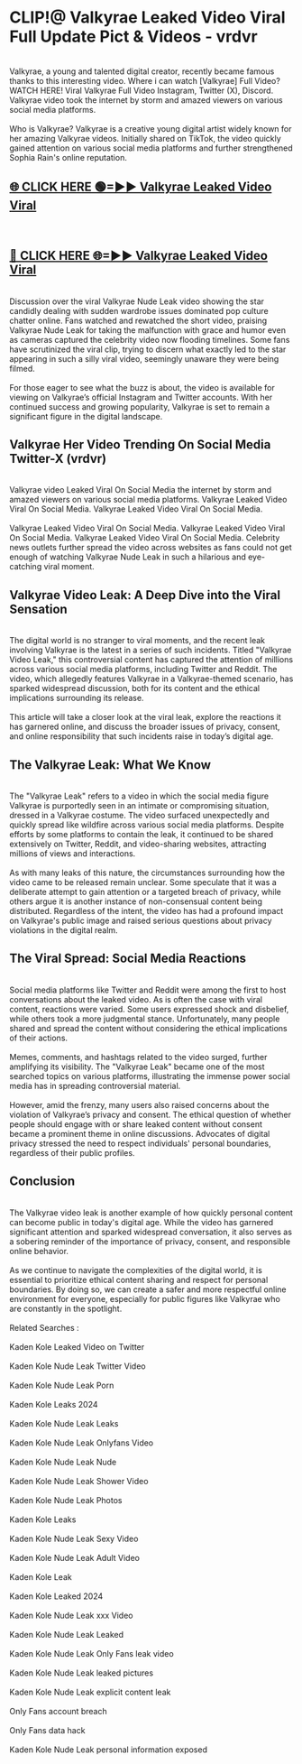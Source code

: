 # CLIP!@ Valkyrae Leaked Video Viral Full Update Pict & Videos - vrdvr
<br>
Valkyrae, a young and talented digital creator, recently became famous thanks to this interesting video. Where i can watch [Valkyrae] Full Video? WATCH HERE! Viral Valkyrae Full Video Instagram, Twitter (X), Discord. Valkyrae video took the internet by storm and amazed viewers on various social media platforms.
<br><br>
Who is Valkyrae? Valkyrae is a creative young digital artist widely known for her amazing Valkyrae videos. Initially shared on TikTok, the video quickly gained attention on various social media platforms and further strengthened Sophia Rain's online reputation.
<br>
<h2><a href="https://bestclip.site?title=Valkyrae">🌐 CLICK HERE 🟢=►► Valkyrae Leaked Video Viral</a></h2>
<br>
<h2><a href="https://bestclip.site?title=Valkyrae">🔴 CLICK HERE 🌐=►► Valkyrae Leaked Video Viral</a></h2>
<br>
Discussion over the viral Valkyrae Nude Leak video showing the star candidly dealing with sudden wardrobe issues dominated pop culture chatter online. Fans watched and rewatched the short video, praising Valkyrae Nude Leak for taking the malfunction with grace and humor even as cameras captured the celebrity video now flooding timelines. Some fans have scrutinized the viral clip, trying to discern what exactly led to the star appearing in such a silly viral video, seemingly unaware they were being filmed.
<br><br>
For those eager to see what the buzz is about, the video is available for viewing on Valkyrae’s official Instagram and Twitter accounts. With her continued success and growing popularity, Valkyrae is set to remain a significant figure in the digital landscape.
<br>
<h2>Valkyrae Her Video Trending On Social Media Twitter-X (vrdvr)</h2>
<br>
Valkyrae video Leaked Viral On Social Media the internet by storm and amazed viewers on various social media platforms. Valkyrae Leaked Video Viral On Social Media. Valkyrae Leaked Video Viral On Social Media.
<br><br>
Valkyrae Leaked Video Viral On Social Media. Valkyrae Leaked Video Viral On Social Media. Valkyrae Leaked Video Viral On Social Media. Celebrity news outlets further spread the video across websites as fans could not get enough of watching Valkyrae Nude Leak in such a hilarious and eye-catching viral moment.
<br>
<h2>Valkyrae Video Leak: A Deep Dive into the Viral Sensation</h2>
<br>
The digital world is no stranger to viral moments, and the recent leak involving Valkyrae is the latest in a series of such incidents. Titled "Valkyrae Video Leak," this controversial content has captured the attention of millions across various social media platforms, including Twitter and Reddit. The video, which allegedly features Valkyrae in a Valkyrae-themed scenario, has sparked widespread discussion, both for its content and the ethical implications surrounding its release.
<br><br>
This article will take a closer look at the viral leak, explore the reactions it has garnered online, and discuss the broader issues of privacy, consent, and online responsibility that such incidents raise in today’s digital age.
<br>
<h2>The Valkyrae Leak: What We Know</h2>
<br>
The "Valkyrae Leak" refers to a video in which the social media figure Valkyrae is purportedly seen in an intimate or compromising situation, dressed in a Valkyrae costume. The video surfaced unexpectedly and quickly spread like wildfire across various social media platforms. Despite efforts by some platforms to contain the leak, it continued to be shared extensively on Twitter, Reddit, and video-sharing websites, attracting millions of views and interactions.
<br><br>
As with many leaks of this nature, the circumstances surrounding how the video came to be released remain unclear. Some speculate that it was a deliberate attempt to gain attention or a targeted breach of privacy, while others argue it is another instance of non-consensual content being distributed. Regardless of the intent, the video has had a profound impact on Valkyrae's public image and raised serious questions about privacy violations in the digital realm.
<br>
<h2>The Viral Spread: Social Media Reactions</h2>
<br>
Social media platforms like Twitter and Reddit were among the first to host conversations about the leaked video. As is often the case with viral content, reactions were varied. Some users expressed shock and disbelief, while others took a more judgmental stance. Unfortunately, many people shared and spread the content without considering the ethical implications of their actions.
<br><br>
Memes, comments, and hashtags related to the video surged, further amplifying its visibility. The "Valkyrae Leak" became one of the most searched topics on various platforms, illustrating the immense power social media has in spreading controversial material.
<br><br>
However, amid the frenzy, many users also raised concerns about the violation of Valkyrae’s privacy and consent. The ethical question of whether people should engage with or share leaked content without consent became a prominent theme in online discussions. Advocates of digital privacy stressed the need to respect individuals' personal boundaries, regardless of their public profiles.
<br>
<h2>Conclusion</h2>
<br>
The Valkyrae video leak is another example of how quickly personal content can become public in today's digital age. While the video has garnered significant attention and sparked widespread conversation, it also serves as a sobering reminder of the importance of privacy, consent, and responsible online behavior.
<br><br>
As we continue to navigate the complexities of the digital world, it is essential to prioritize ethical content sharing and respect for personal boundaries. By doing so, we can create a safer and more respectful online environment for everyone, especially for public figures like Valkyrae who are constantly in the spotlight.
<br><br>
Related Searches :
<br><br>
Kaden Kole Leaked Video on Twitter
<br><br>
Kaden Kole Nude Leak Twitter Video
<br><br>
Kaden Kole Nude Leak Porn
<br><br>
Kaden Kole Leaks 2024
<br><br>
Kaden Kole Nude Leak Leaks
<br><br>
Kaden Kole Nude Leak Onlyfans Video
<br><br>
Kaden Kole Nude Leak Nude
<br><br>
Kaden Kole Nude Leak Shower Video
<br><br>
Kaden Kole Nude Leak Photos
<br><br>
Kaden Kole Leaks
<br><br>
Kaden Kole Nude Leak Sexy Video
<br><br>
Kaden Kole Nude Leak Adult Video
<br><br>
Kaden Kole Leak
<br><br>
Kaden Kole Leaked 2024
<br><br>
Kaden Kole Nude Leak xxx Video
<br><br>
Kaden Kole Nude Leak Leaked
<br><br>
Kaden Kole Nude Leak Only Fans leak video
<br><br>
Kaden Kole Nude Leak leaked pictures
<br><br>
Kaden Kole Nude Leak explicit content leak
<br><br>
Only Fans account breach
<br><br>
Only Fans data hack
<br><br>
Kaden Kole Nude Leak personal information exposed